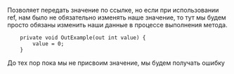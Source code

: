 Позволяет передать значение по ссылке, но если при использовании ref, нам было не обязательно изменять наше значение, то тут мы будем просто обязаны изменить наши данные в процессе выполнения метода.

```Csharp
    private void OutExample(out int value) {
        value = 0;
    }
```

До тех пор пока мы не присвоим значение, мы будем получать ошибку